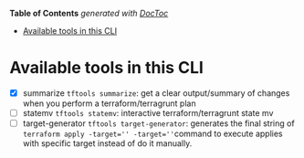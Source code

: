 <!-- START doctoc generated TOC please keep comment here to allow auto update -->
<!-- DON'T EDIT THIS SECTION, INSTEAD RE-RUN doctoc TO UPDATE -->
**Table of Contents**  *generated with [DocToc](https://github.com/thlorenz/doctoc)*

- [Available tools in this CLI](#available-tools-in-this-cli)

<!-- END doctoc generated TOC please keep comment here to allow auto update -->

# Available tools in this CLI

- [x] summarize `tftools summarize`: get a clear output/summary of changes when you perform a terraform/terragrunt plan
- [ ] statemv `tftools statemv`: interactive terraform/terragrunt state mv
- [ ] target-generator `tftools target-generator`: generates the final string of `terraform apply -target='' -target=''`command to execute applies with specific target instead of do it manually.
